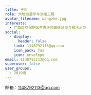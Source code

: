 ```yaml
---
title: 王哲
role: 大地测量学与测绘工程
avatar_filename: wangzhe.jpg
interests:
  - 广西自然保护区生态环境遥感监测与技术示范
social:
  - display:
      header: false
    link: 1148792113@qq.com
    icon_pack: fas
    icon: envelope
email: 1148792113@qq.com
superuser: false
user_groups:
  - 2019级
---
```

邮箱：1148792113@qq.com
